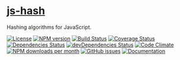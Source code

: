 # [js-hash](http://aureooms.github.io/js-hash)

Hashing algorithms for JavaScript.

[![License](https://img.shields.io/github/license/aureooms/js-hash.svg?style=flat)](https://raw.githubusercontent.com/aureooms/js-hash/master/LICENSE)
[![NPM version](https://img.shields.io/npm/v/@aureooms/js-hash.svg?style=flat)](https://www.npmjs.org/package/@aureooms/js-hash)
[![Build Status](https://img.shields.io/travis/aureooms/js-hash.svg?style=flat)](https://travis-ci.org/aureooms/js-hash)
[![Coverage Status](https://img.shields.io/coveralls/aureooms/js-hash.svg?style=flat)](https://coveralls.io/r/aureooms/js-hash)
[![Dependencies Status](https://img.shields.io/david/aureooms/js-hash.svg?style=flat)](https://david-dm.org/aureooms/js-hash#info=dependencies)
[![devDependencies Status](https://img.shields.io/david/dev/aureooms/js-hash.svg?style=flat)](https://david-dm.org/aureooms/js-hash#info=devDependencies)
[![Code Climate](https://img.shields.io/codeclimate/github/aureooms/js-hash.svg?style=flat)](https://codeclimate.com/github/aureooms/js-hash)
[![NPM downloads per month](https://img.shields.io/npm/dm/@aureooms/js-hash.svg?style=flat)](https://www.npmjs.org/package/@aureooms/js-hash)
[![GitHub issues](https://img.shields.io/github/issues/aureooms/js-hash.svg?style=flat)](https://github.com/aureooms/js-hash/issues)
[![Documentation](https://aureooms.github.io/js-hash/badge.svg)](https://aureooms.github.io/js-hash/source.html)
